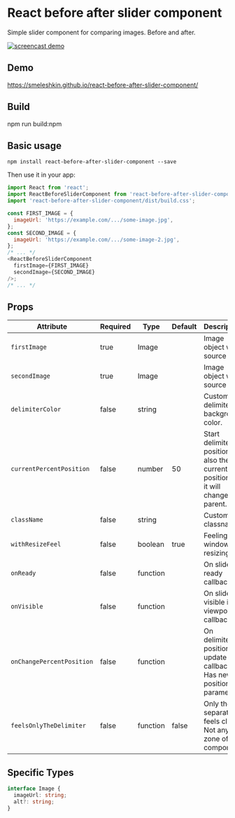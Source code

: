 # React before after slider component

Simple slider component for comparing images. Before and after.

[![screencast demo](./screencast.gif)](./screencast.gif)

## Demo

https://smeleshkin.github.io/react-before-after-slider-component/

## Build

npm run build:npm

## Basic usage

```
npm install react-before-after-slider-component --save
```

Then use it in your app:

```js
import React from 'react';
import ReactBeforeSliderComponent from 'react-before-after-slider-component';
import 'react-before-after-slider-component/dist/build.css';

const FIRST_IMAGE = {
  imageUrl: 'https://example.com/.../some-image.jpg',
};
const SECOND_IMAGE = {
  imageUrl: 'https://example.com/.../some-image-2.jpg',
};
/* ... */
<ReactBeforeSliderComponent
  firstImage={FIRST_IMAGE}
  secondImage={SECOND_IMAGE}
/>;
/* ... */
```

## Props

| Attribute                 | Required | Type     | Default | Description                                                                          |
| ------------------------- | -------- | -------- | ------- | ------------------------------------------------------------------------------------ |
| `firstImage`              | true     | Image    |         | Image object with source url.                                                        |
| `secondImage`             | true     | Image    |         | Image object with source url.                                                        |
| `delimiterColor`          | false    | string   |         | Custom delimiter background color.                                                   |
| `currentPercentPosition`  | false    | number   | 50      | Start delimiter position. Or also the current position, if it will change in parent. |
| `className`               | false    | string   |         | Custom classname.                                                                    |
| `withResizeFeel`          | false    | boolean  | true    | Feeling to window resizing.                                                          |
| `onReady`                 | false    | function |         | On slider ready callback.                                                            |
| `onVisible`               | false    | function |         | On slider visible in viewport callback.                                              |
| `onChangePercentPosition` | false    | function |         | On delimiter position update callback. Has new position parameter.                   |
| `feelsOnlyTheDelimiter`   | false    | function | false   | Only the separator feels clicks. Not any zone of the component.                      |

## Specific Types

```ts
interface Image {
  imageUrl: string;
  alt?: string;
}
```
